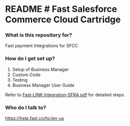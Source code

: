 # README # Fast Salesforce Commerce Cloud Cartridge


### What is this repository for? ###

Fast payment Integrations for SFCC

### How do I get set up? ###

1. Setup of Business Manager
2. Custom Code
3. Testing
4. Business Manager User Guide

Refer to <a href="https://github.com/fast-af/sfcc-integration/raw/master/sfcc_cartridge/Fast-LINK%20Integration-SFRA.pdf">Fast-LINK Integration-SFRA.pdf</a> for detailed steps.

### Who do I talk to? ###

https://help.fast.co/hc/en-us 


